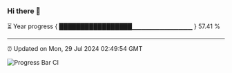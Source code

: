 ### Hi there 👋

⏳ Year progress { █████████████████▁▁▁▁▁▁▁▁▁▁▁▁▁ } 57.41 %

---

⏰ Updated on Mon, 29 Jul 2024 02:49:54 GMT

![Progress Bar CI](https://github.com/IshwaranRudhara/GIT-ACTION/workflows/Progress%20Bar%20CI/badge.svg)
